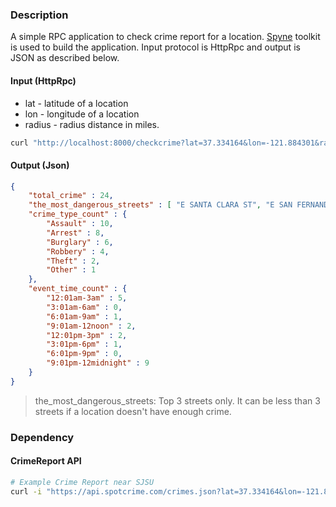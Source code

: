 ### Description

A simple RPC application to check crime report for a location. [Spyne](http://spyne.io/#inprot=HttpRpc&outprot=JsonDocument&s=rpc&tpt=WsgiApplication&validator=true) 
toolkit is used to build the application. Input protocol is HttpRpc and output is JSON as described below.

#### Input (HttpRpc)

* lat - latitude of a location
* lon - longitude of a location
* radius - radius distance in miles.


```sh
curl "http://localhost:8000/checkcrime?lat=37.334164&lon=-121.884301&radius=0.02"
```

#### Output (Json)

```json
{
    "total_crime" : 24,
    "the_most_dangerous_streets" : [ "E SANTA CLARA ST", "E SAN FERNANDO ST" , "N 11TH ST" ],
    "crime_type_count" : {
        "Assault" : 10,
        "Arrest" : 8,
        "Burglary" : 6,
        "Robbery" : 4,
        "Theft" : 2,
        "Other" : 1
    },
    "event_time_count" : {
        "12:01am-3am" : 5,
        "3:01am-6am" : 0,
        "6:01am-9am" : 1,
        "9:01am-12noon" : 2,
        "12:01pm-3pm" : 2,
        "3:01pm-6pm" : 1,
        "6:01pm-9pm" : 0,
        "9:01pm-12midnight" : 9
    } 
}
```

> the_most_dangerous_streets: Top 3 streets only. It can be less than 3 streets if a location doesn't have enough crime.

### Dependency

#### CrimeReport API

```sh
# Example Crime Report near SJSU
curl -i "https://api.spotcrime.com/crimes.json?lat=37.334164&lon=-121.884301&radius=0.02&key=."
```

